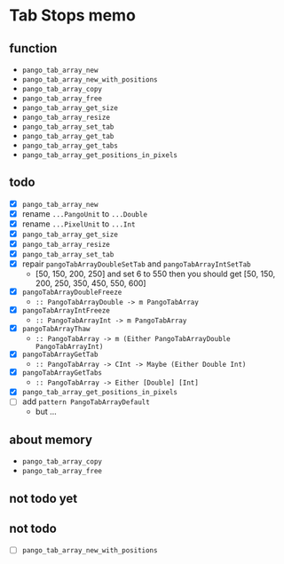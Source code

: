Tab Stops memo
==============

function
--------

* `pango_tab_array_new`
* `pango_tab_array_new_with_positions`
* `pango_tab_array_copy`
* `pango_tab_array_free`
* `pango_tab_array_get_size`
* `pango_tab_array_resize`
* `pango_tab_array_set_tab`
* `pango_tab_array_get_tab`
* `pango_tab_array_get_tabs`
* `pango_tab_array_get_positions_in_pixels`

todo
----

* [x] `pango_tab_array_new`
* [x] rename `...PangoUnit` to `...Double`
* [x] rename `...PixelUnit` to `...Int`
* [x] `pango_tab_array_get_size`
* [x] `pango_tab_array_resize`
* [x] `pango_tab_array_set_tab`
* [x] repair `pangoTabArrayDoubleSetTab` and `pangoTabArrayIntSetTab`
	+ [50, 150, 200, 250] and set 6 to 550 then you should get
		[50, 150, 200, 250, 350, 450, 550, 600]
* [x] `pangoTabArrayDoubleFreeze`
	+ `:: PangoTabArrayDouble -> m PangoTabArray`
* [x] `pangoTabArrayIntFreeze`
	+ `:: PangoTabArrayInt -> m PangoTabArray`
* [x] `pangoTabArrayThaw`
	+ `:: PangoTabArray -> m (Either PangoTabArrayDouble PangoTabArrayInt)`
* [x] `pangoTabArrayGetTab`
	+ `:: PangoTabArray -> CInt -> Maybe (Either Double Int)`
* [x] `pangoTabArrayGetTabs`
	+ `:: PangoTabArray -> Either [Double] [Int]`
* [x] `pango_tab_array_get_positions_in_pixels`
* [ ] add `pattern PangoTabArrayDefault`
	+ but ...

about memory
------------

* `pango_tab_array_copy`
* `pango_tab_array_free`

not todo yet
------------

not todo
--------

* [ ] `pango_tab_array_new_with_positions`
